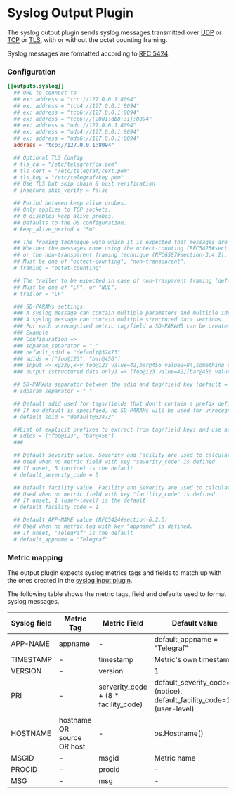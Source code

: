 # Syslog Output Plugin

The syslog output plugin sends syslog messages transmitted over
[UDP](https://tools.ietf.org/html/rfc5426) or
[TCP](https://tools.ietf.org/html/rfc6587) or
[TLS](https://tools.ietf.org/html/rfc5425), with or without the octet counting framing.

Syslog messages are formatted according to
[RFC 5424](https://tools.ietf.org/html/rfc5424).

### Configuration

```toml
[[outputs.syslog]]
  ## URL to connect to
  ## ex: address = "tcp://127.0.0.1:8094"
  ## ex: address = "tcp4://127.0.0.1:8094"
  ## ex: address = "tcp6://127.0.0.1:8094"
  ## ex: address = "tcp6://[2001:db8::1]:8094"
  ## ex: address = "udp://127.0.0.1:8094"
  ## ex: address = "udp4://127.0.0.1:8094"
  ## ex: address = "udp6://127.0.0.1:8094"
  address = "tcp://127.0.0.1:8094"

  ## Optional TLS Config
  # tls_ca = "/etc/telegraf/ca.pem"
  # tls_cert = "/etc/telegraf/cert.pem"
  # tls_key = "/etc/telegraf/key.pem"
  ## Use TLS but skip chain & host verification
  # insecure_skip_verify = false

  ## Period between keep alive probes.
  ## Only applies to TCP sockets.
  ## 0 disables keep alive probes.
  ## Defaults to the OS configuration.
  # keep_alive_period = "5m"

  ## The framing technique with which it is expected that messages are transported (default = "octet-counting").
  ## Whether the messages come using the octect-counting (RFC5425#section-4.3.1, RFC6587#section-3.4.1),
  ## or the non-transparent framing technique (RFC6587#section-3.4.2).
  ## Must be one of "octect-counting", "non-transparent".
  # framing = "octet-counting"

  ## The trailer to be expected in case of non-trasparent framing (default = "LF").
  ## Must be one of "LF", or "NUL".
  # trailer = "LF"

  ### SD-PARAMs settings
  ### A syslog message can contain multiple parameters and multiple identifiers within structured data section
  ### A syslog message can contain multiple structured data sections.
  ### For each unrecognised metric tag/field a SD-PARAMS can be created. 
  ### Example
  ### Configuration =>
  ### sdparam_separator = "_"
  ### default_sdid = "default@32473"
  ### sdids = ["foo@123", "bar@456"]
  ### input => xyzzy,x=y foo@123_value=42,bar@456_value2=84,something_else=1
  ### output (structured data only) => [foo@123 value=42][bar@456 value2=84][default@32473 something_else=1 x=y]

  ## SD-PARAMs separator between the sdid and tag/field key (default = "_") 
  # sdparam_separator = "_"

  ## Default sdid used for tags/fields that don't contain a prefix defined in the explict sdids setting below
  ## If no default is specified, no SD-PARAMs will be used for unrecognised field.
  # default_sdid = "default@32473"

  ##List of explicit prefixes to extract from tag/field keys and use as the SDID, if they match (see above example for more details):
  # sdids = ["foo@123", "bar@456"]
  ###

  ## Default severity value. Severity and Facility are used to calculate the message PRI value (RFC5424#section-6.2.1) 
  ## Used when no metric field with key "severity_code" is defined.
  ## If unset, 5 (notice) is the default
  # default_severity_code = 5

  ## Default facility value. Facility and Severity are used to calculate the message PRI value (RFC5424#section-6.2.1) 
  ## Used when no metric field with key "facility_code" is defined.
  ## If unset, 1 (user-level) is the default
  # default_facility_code = 1

  ## Default APP-NAME value (RFC5424#section-6.2.5) 
  ## Used when no metric tag with key "appname" is defined.
  ## If unset, "Telegraf" is the default
  # default_appname = "Telegraf"
```

### Metric mapping
The output plugin expects syslog metrics tags and fields to match up with the ones created in the [syslog input plugin](https://github.com/influxdata/telegraf/tree/master/plugins/inputs/syslog#metrics).

The following table shows the metric tags, field and defaults used to format syslog messages.

| Syslog field | Metric Tag | Metric Field | Default value |
| --- | --- | --- | --- |
| APP-NAME | appname | - | default_appname = "Telegraf" |
| TIMESTAMP | - | timestamp | Metric's own timestamp |
| VERSION | - | version | 1 |
| PRI | - | serverity_code + (8 * facility_code)| default_severity_code=5 (notice), default_facility_code=1 (user-level)|
| HOSTNAME | hostname OR source OR host | - | os.Hostname() |
| MSGID | - | msgid | Metric name |
| PROCID | - | procid | - |
| MSG | - | msg | - |